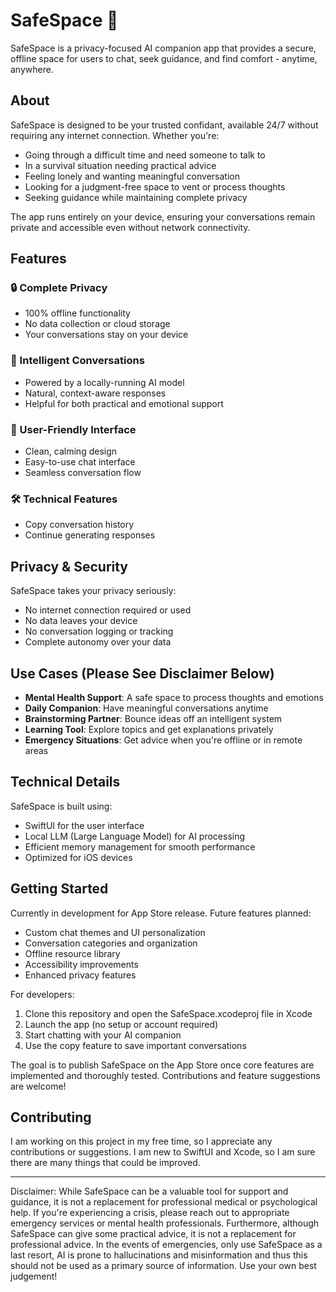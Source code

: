 # SafeSpace 📗

SafeSpace is a privacy-focused AI companion app that provides a secure, offline space for users to chat, seek guidance, and find comfort - anytime, anywhere.

## About

SafeSpace is designed to be your trusted confidant, available 24/7 without requiring any internet connection. Whether you're:
- Going through a difficult time and need someone to talk to
- In a survival situation needing practical advice
- Feeling lonely and wanting meaningful conversation
- Looking for a judgment-free space to vent or process thoughts
- Seeking guidance while maintaining complete privacy

The app runs entirely on your device, ensuring your conversations remain private and accessible even without network connectivity.

## Features

### 🔒 Complete Privacy
- 100% offline functionality
- No data collection or cloud storage
- Your conversations stay on your device

### 💬 Intelligent Conversations
- Powered by a locally-running AI model
- Natural, context-aware responses
- Helpful for both practical and emotional support

### 🎨 User-Friendly Interface
- Clean, calming design
- Easy-to-use chat interface
- Seamless conversation flow

### 🛠 Technical Features
- Copy conversation history
- Continue generating responses

## Privacy & Security

SafeSpace takes your privacy seriously:
- No internet connection required or used
- No data leaves your device
- No conversation logging or tracking
- Complete autonomy over your data

## Use Cases (Please See Disclaimer Below)

- **Mental Health Support**: A safe space to process thoughts and emotions
- **Daily Companion**: Have meaningful conversations anytime
- **Brainstorming Partner**: Bounce ideas off an intelligent system
- **Learning Tool**: Explore topics and get explanations privately
- **Emergency Situations**: Get advice when you're offline or in remote areas

## Technical Details

SafeSpace is built using:
- SwiftUI for the user interface
- Local LLM (Large Language Model) for AI processing
- Efficient memory management for smooth performance
- Optimized for iOS devices

## Getting Started

Currently in development for App Store release. Future features planned:
- Custom chat themes and UI personalization
- Conversation categories and organization
- Offline resource library
- Accessibility improvements
- Enhanced privacy features

For developers:
1. Clone this repository and open the SafeSpace.xcodeproj file in Xcode
2. Launch the app (no setup or account required)
3. Start chatting with your AI companion
4. Use the copy feature to save important conversations

The goal is to publish SafeSpace on the App Store once core features are implemented and thoroughly tested. Contributions and feature suggestions are welcome!

## Contributing

I am working on this project in my free time, so I appreciate any contributions or suggestions. I am new to SwiftUI and Xcode, so I am sure there are many things that could be improved. 

---

Disclaimer: While SafeSpace can be a valuable tool for support and guidance, it is not a replacement for professional medical or psychological help. If you're experiencing a crisis, please reach out to appropriate emergency services or mental health professionals. Furthermore, although SafeSpace can give some practical advice, it is not a replacement for professional advice. In the events of emergencies, only use SafeSpace as a last resort, AI is prone to hallucinations and misinformation and thus this should not be used as a primary source of information. Use your own best judgement!